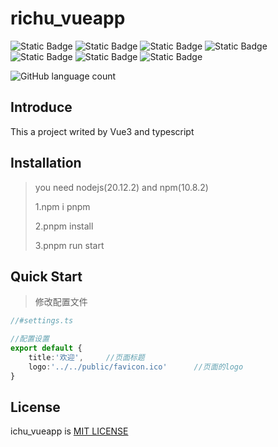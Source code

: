 # richu_vueapp

![Static Badge](https://img.shields.io/badge/node-20.12.2-green)        ![Static Badge](https://img.shields.io/badge/npm-10.8.2-green)          ![Static Badge](https://img.shields.io/badge/vue-3.4.21-blue)       ![Static Badge](https://img.shields.io/badge/pinia-2.1.7-blue)        ![Static Badge](https://img.shields.io/badge/vue_router-4.3.2-blue)       ![Static Badge](https://img.shields.io/badge/axios-1.7.2-blue)      ![Static Badge](https://img.shields.io/badge/typescript-5.4.5-blue)      

![GitHub language count](https://img.shields.io/github/languages/count/richu94/richu_vueapp)    

## Introduce

This a project writed by Vue3 and typescript 

## Installation

> you need nodejs(20.12.2) and npm(10.8.2)
>
> 1.npm i pnpm
>
> 2.pnpm install 
>
> 3.pnpm run start

## Quick Start

> 修改配置文件

```typescript
//#settings.ts

//配置设置
export default {
    title:'欢迎',     //页面标题  
    logo:'../../public/favicon.ico'      //页面的logo
}
```

## License

ichu_vueapp is [MIT LICENSE](https://github.com/richu94/richu_vueapp/blob/master/LICENSE)
